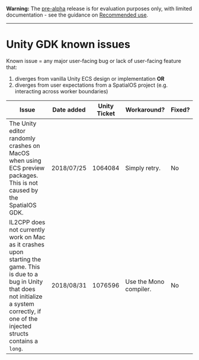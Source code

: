 **Warning:** The [pre-alpha](https://docs.improbable.io/reference/latest/shared/release-policy#maturity-stages) release is for evaluation purposes only, with limited documentation - see the guidance on [Recommended use](../README.md#recommended-use).

----

# Unity GDK known issues

Known issue = any major user-facing bug or lack of user-facing feature that:
1. diverges from vanilla Unity ECS design or implementation **OR**
1. diverges from user expectations from a SpatialOS project (e.g. interacting across worker boundaries)

| Issue | Date added | Unity Ticket | Workaround? | Fixed? |
|-------|-------------------|--------|-------------|-------|
| The Unity editor randomly crashes on MacOS when using ECS preview packages. This is not caused by the SpatialOS GDK. | 2018/07/25 | 1064084 | Simply retry. | No|
| IL2CPP does not currently work on Mac as it crashes upon starting the game. This is due to a bug in Unity that does not initialize a system correctly, if one of the injected structs contains a `long`. | 2018/08/31 | 1076596 | Use the Mono compiler. | No|
